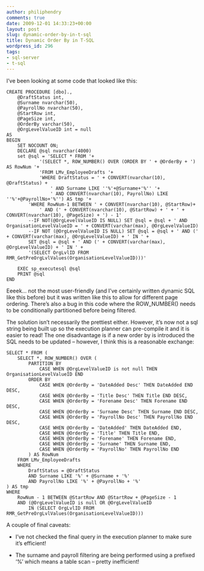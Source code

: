 ```yaml
---
author: philiphendry
comments: true
date: 2009-12-01 14:33:23+00:00
layout: post
slug: dynamic-order-by-in-t-sql
title: Dynamic Order By in T-SQL
wordpress_id: 296
tags:
- sql-server
- t-sql
---
```


I’ve been looking at some code that looked like this:

 
    
```
CREATE PROCEDURE [dbo]., 
    @DraftStatus int,
    @Surname nvarchar(50),
    @PayrollNo nvarchar(50),
    @StartRow int,
    @PageSize int,
    @OrderBy varchar(50),
    @OrgLevelValueID int = null
AS
BEGIN
    SET NOCOUNT ON;
    DECLARE @sql nvarchar(4000)
    set @sql = 'SELECT * FROM '+
            '(SELECT *, ROW_NUMBER() OVER (ORDER BY ' + @OrderBy + ') AS RowNum '+
            'FROM LMv_EmployeeDrafts '+
            'WHERE DraftStatus = ' + CONVERT(nvarchar(10), @DraftStatus) +
                ' AND Surname LIKE ''%'+@Surname+'%'' '+
                ' AND CONVERT(nvarchar(10), PayrollNo) LIKE ''%'+@PayrollNo+'%'') AS tmp '+
        'WHERE RowNum-1 BETWEEN ' + CONVERT(nvarchar(10), @StartRow)+
            ' AND (' + CONVERT(nvarchar(10), @StartRow) + ' + ' + CONVERT(nvarchar(10), @PageSize) + ') - 1'
        --IF NOT(@OrgLevelValueID IS NULL) SET @sql = @sql + ' AND OrganisationLevelValueID = ' + CONVERT(varchar(max), @OrgLevelValueID)
        --IF NOT (@OrgLevelValueID IS NULL) SET @sql = @sql + ' AND (' + CONVERT(varchar(max), @OrgLevelValueID) + ' IN ' +
        SET @sql = @sql + ' AND (' + CONVERT(varchar(max), @OrgLevelValueID) + ' IN ' +
        '(SELECT OrgLvlID FROM RMR_GetPreOrgLvlValues(OrganisationLevelValueID)))'

    EXEC sp_executesql @sql
    PRINT @sql
END
```





Eeeek… not the most user-friendly (and I’ve certainly written dynamic SQL like this before) but it was written like this to allow for different page ordering. There’s also a bug in this code where the ROW_NUMBER() needs to be conditionally partitioned before being filtered. 





The solution isn’t necessarily the prettiest either. However, it’s now not a sql string being built up so the execution planner can pre-compile it and it is easier to read! The one disadvantage is if a new order by is introduced the SQL needs to be updated – however, I think this is a reasonable exchange:




    
```
SELECT * FROM (
    SELECT *, ROW_NUMBER() OVER (
        PARTITION BY
            CASE WHEN @OrgLevelValueID is not null THEN OrganisationLevelValueID END
        ORDER BY 
            CASE WHEN @OrderBy = 'DateAdded Desc' THEN DateAdded END DESC,
            CASE WHEN @OrderBy = 'Title Desc' THEN Title END DESC,
            CASE WHEN @OrderBy = 'Forename Desc' THEN Forename END DESC,
            CASE WHEN @OrderBy = 'Surname Desc' THEN Surname END DESC,
            CASE WHEN @OrderBy = 'PayrollNo Desc' THEN PayrollNo END DESC,
            CASE WHEN @OrderBy = 'DateAdded' THEN DateAdded END,
            CASE WHEN @OrderBy = 'Title' THEN Title END,
            CASE WHEN @OrderBy = 'Forename' THEN Forename END,
            CASE WHEN @OrderBy = 'Surname' THEN Surname END,
            CASE WHEN @OrderBy = 'PayrollNo' THEN PayrollNo END        
        ) AS RowNum  
    FROM LMv_EmployeeDrafts  
    WHERE 
        DraftStatus = @DraftStatus
        AND Surname LIKE '%' + @Surname + '%'
        AND PayrollNo LIKE '%' + @PayrollNo + '%' 
) AS tmp  
WHERE 
    RowNum - 1 BETWEEN @StartRow AND @StartRow + @PageSize - 1 
    AND (@OrgLevelValueID is null OR @OrgLevelValueID 
        IN (SELECT OrgLvlID FROM RMR_GetPreOrgLvlValues(OrganisationLevelValueID)))
```




A couple of final caveats:






  
  * I’ve not checked the final query in the execution planner to make sure it’s efficient!


  
  * The surname and payroll filtering are being performed using a prefixed ‘%’ which means a table scan – pretty inefficient!


